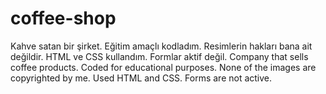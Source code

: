 # coffee-shop
Kahve satan bir şirket. Eğitim amaçlı kodladım. Resimlerin hakları bana ait değildir. HTML ve CSS kullandım. Formlar aktif değil.
Company that sells coffee products. Coded for educational purposes.  None of the images are copyrighted by me. Used HTML and CSS. Forms are not active.

